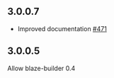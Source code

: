 ## 3.0.0.7

* Improved documentation [#471](https://github.com/yesodweb/wai/pull/471)

## 3.0.0.5

Allow blaze-builder 0.4
